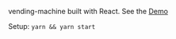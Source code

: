 vending-machine built with React. See the [Demo](https://alexandrvinogradov.github.io/vending-machine-react/)

Setup: `yarn && yarn start`
